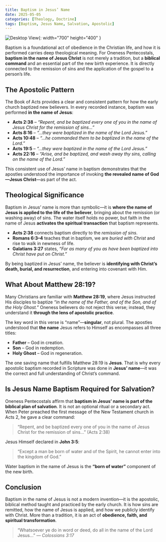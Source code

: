 ```yaml
---
title: Baptism in Jesus’ Name
date: 2025-05-05
categories: [Theology, Doctrine]
tags: [Baptism, Jesus Name, Salvation, Apostolic]
---
```


![Desktop View](https://scontent.fmnl25-5.fna.fbcdn.net/v/t39.30808-6/491802090_1091195556377875_1785689666353715976_n.jpg?_nc_cat=104&ccb=1-7&_nc_sid=833d8c&_nc_eui2=AeElOTLbDaJRaMmkhd_yDwmV7j2NZHPldrXuPY1kc-V2tZ6WC6irrtxIEo08H69_da_EMiMlPpCH73VtYkZsztpy&_nc_ohc=i7wF6yYjvSoQ7kNvwEWQAAU&_nc_oc=AdnOopoSwea4v9TeMXzA_izFdmir8ypIGFTEOCeCNTuQcZ3zRjyO8ZUuFF-taWgd9AqDkWC7e8i71sU8B-CTuXym&_nc_zt=23&_nc_ht=scontent.fmnl25-5.fna&_nc_gid=4rssah1NEpT9kQxr78mE7A&oh=00_AfIkeUTb7L4JshKi6mbgS9jmZXdOYa8Bbg-eVsIOgmSgcw&oe=681FFDF5){: width="700" height="400" }

Baptism is a foundational act of obedience in the Christian life, and how it is performed carries deep theological meaning. For Oneness Pentecostals, **baptism in the name of Jesus Christ** is not merely a tradition, but a **biblical command** and an essential part of the new birth experience. It is directly connected to the remission of sins and the application of the gospel to a person’s life.

## The Apostolic Pattern

The Book of Acts provides a clear and consistent pattern for how the early church baptized new believers. In every recorded instance, baptism was performed **in the name of Jesus**:

- **Acts 2:38** – _“Repent, and be baptized every one of you in the name of Jesus Christ for the remission of sins...”_
- **Acts 8:16** – _“…they were baptized in the name of the Lord Jesus.”_
- **Acts 10:48** – _“…he commanded them to be baptized in the name of the Lord.”_
- **Acts 19:5** – _“…they were baptized in the name of the Lord Jesus.”_
- **Acts 22:16** – _“Arise, and be baptized, and wash away thy sins, calling on the name of the Lord.”_

This consistent use of Jesus’ name in baptism demonstrates that the apostles understood the importance of invoking **the revealed name of God—Jesus Christ**—as part of the act.

## Theological Significance

Baptism in Jesus’ name is more than symbolic—it is **where the name of Jesus is applied to the life of the believer**, bringing about the remission (or washing away) of sins. The water itself holds no power, but faith in the name of Jesus **activates the spiritual transaction** that baptism represents.

- **Acts 2:38** connects baptism directly to the _remission of sins_.
- **Romans 6:3–4** teaches that in baptism, we are _buried with Christ_ and rise to walk in newness of life.
- **Galatians 3:27** states, _“For as many of you as have been baptized into Christ have put on Christ.”_

By being baptized in Jesus’ name, the believer is **identifying with Christ’s death, burial, and resurrection**, and entering into covenant with Him.

## What About Matthew 28:19?

Many Christians are familiar with **Matthew 28:19**, where Jesus instructed His disciples to baptize _“in the name of the Father, and of the Son, and of the Holy Ghost.”_ Oneness believers do not reject this verse; instead, they understand it **through the lens of apostolic practice**.

The key word in this verse is “name”—**singular**, not plural. The apostles understood that **the name** Jesus refers to Himself as encompasses all three titles:

- **Father** – God in creation.
- **Son** – God in redemption.
- **Holy Ghost** – God in regeneration.

The one saving name that fulfills Matthew 28:19 is **Jesus**. That is why every apostolic baptism recorded in Scripture was done in **Jesus’ name**—it was the correct and full understanding of Christ’s command.

## Is Jesus Name Baptism Required for Salvation?

Oneness Pentecostals affirm that **baptism in Jesus’ name is part of the biblical plan of salvation**. It is not an optional ritual or a secondary act. When Peter preached the first message of the New Testament church in Acts 2, he gave a clear command:

> “Repent, and be baptized every one of you in the name of Jesus Christ for the remission of sins...” (Acts 2:38)

Jesus Himself declared in **John 3:5**:

> “Except a man be born of water and of the Spirit, he cannot enter into the kingdom of God.”

Water baptism in the name of Jesus is the **“born of water”** component of the new birth.

## Conclusion

Baptism in the name of Jesus is not a modern invention—it is the apostolic, biblical method taught and practiced by the early church. It is how sins are remitted, how the name of Jesus is applied, and how we publicly identify with Christ. More than a tradition, it is an act of **obedience, faith, and spiritual transformation**.

> “Whatsoever ye do in word or deed, do all in the name of the Lord Jesus…” — _Colossians 3:17_

